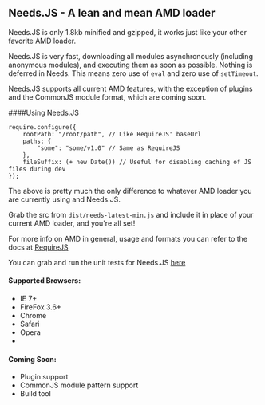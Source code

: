 ## Needs.JS - A lean and mean AMD loader

Needs.JS is only 1.8kb minified and gzipped, it works just like your other favorite AMD loader.

Needs.JS is very fast, downloading all modules asynchronously (including anonymous modules), and executing them as soon as possible. Nothing is deferred in Needs. This means zero use of `eval` and zero use of `setTimeout`. 

Needs.JS supports all current AMD features, with the exception of plugins and the CommonJS module format, which are coming soon.

####Using Needs.JS

	require.configure({
		rootPath: "/root/path", // Like RequireJS' baseUrl
		paths: {
			"some": "some/v1.0" // Same as RequireJS
		},
		fileSuffix: (+ new Date()) // Useful for disabling caching of JS files during dev
	});


The above is pretty much the only difference to whatever AMD loader you are currently using and Needs.JS.

Grab the src from `dist/needs-latest-min.js` and include it in place of your current AMD loader, and you're all set!

For more info on AMD in general, usage and formats you can refer to the docs at [RequireJS](http://requirejs.org/docs/start.html)

You can grab and run the unit tests for Needs.JS [here](https://github.com/gigafied/amdjs-tests) 

#### Supported Browsers:

- IE 7+
- FireFox 3.6+
- Chrome
- Safari
- Opera
- 

#### Coming Soon:

- Plugin support
- CommonJS module pattern support
- Build tool